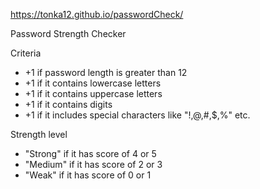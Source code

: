 https://tonka12.github.io/passwordCheck/

Password Strength Checker

Criteria
- +1 if password length is greater than 12
- +1 if it contains lowercase letters
- +1 if it contains uppercase letters
- +1 if it contains digits
- +1 if it includes special characters like "!,@,#,$,%" etc.

Strength level
- "Strong" if it has score of 4 or 5
- "Medium" if it has score of 2 or 3
- "Weak" if it has score of 0 or 1
